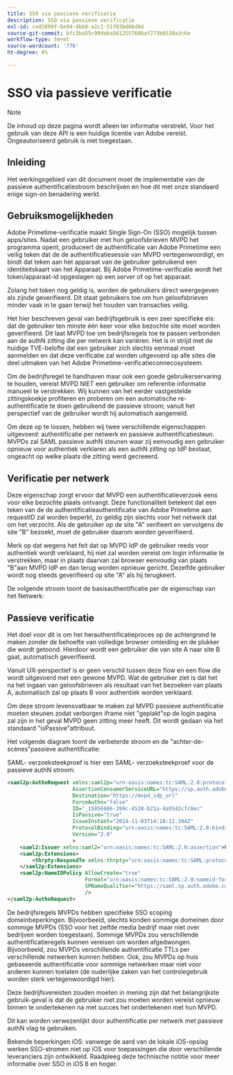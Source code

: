 ```yaml
---
title: SSO via passieve verificatie
description: SSO via passieve verificatie
exl-id: ce45899f-6e94-4bb0-a2c1-51f03bd66d8d
source-git-commit: bfc3ba55c99daba561255760baf273b6538a3c6e
workflow-type: tm+mt
source-wordcount: '776'
ht-degree: 0%

---
```


# SSO via passieve verificatie

>[!NOTE]
>
>De inhoud op deze pagina wordt alleen ter informatie verstrekt. Voor het gebruik van deze API is een huidige licentie van Adobe vereist. Ongeautoriseerd gebruik is niet toegestaan.


## Inleiding

Het werkingsgebied van dit document moet de implementatie van de passieve authentificatiestroom beschrijven en hoe dit met onze standaard enige sign-on benadering werkt.

## Gebruiksmogelijkheden

Adobe Primetime-verificatie maakt Single Sign-On (SSO) mogelijk tussen apps/sites. Nadat een gebruiker met hun geloofsbrieven MVPD het programma opent, produceert de authentificatie van Adobe Primetime een veilig teken dat de de authentificatiesessie van MVPD vertegenwoordigt, en bindt dat teken aan het apparaat van de gebruiker gebruikend een identiteitskaart van het Apparaat. Bij Adobe Primetime-verificatie wordt het token/apparaat-id opgeslagen op een server of op het apparaat.

Zolang het token nog geldig is, worden de gebruikers direct weergegeven als zijnde geverifieerd. Dit staat gebruikers toe om hun geloofsbrieven minder vaak in te gaan terwijl het houden van transacties veilig.



Het hier beschreven geval van bedrijfsgebruik is een zeer specifieke eis: dat de gebruiker ten minste één keer voor elke bezochte site moet worden geverifieerd. Dit laat MVPD toe om bedrijfsregels toe te passen verbonden aan de authN zitting die per netwerk kan variëren. Het is in strijd met de huidige TVE-belofte dat een gebruiker zich slechts eenmaal moet aanmelden en dat deze verificatie zal worden uitgevoerd op alle sites die deel uitmaken van het Adobe Primetime-verificatieconnecosysteem.



Om de bedrijfsregel te handhaven maar ook een goede gebruikerservaring te houden, vereist MVPD NIET een gebruiker om referentie informatie manueel te verstrekken. Wij kunnen van het eerder vastgestelde zittingskoekje profiteren en proberen om een automatische re-authentificatie te doen gebruikend de passieve stroom; vanuit het perspectief van de gebruiker wordt hij automatisch aangemeld.



Om deze op te lossen, hebben wij twee verschillende eigenschappen uitgevoerd: authentificatie per netwerk en passieve authentificatiesteun. MVPDs zal SAML passieve authN steunen waar zij eenvoudig een gebruiker opnieuw voor authentiek verklaren als een authN zitting op IdP bestaat, ongeacht op welke plaats die zitting werd gecreeerd.



## Verificatie per netwerk

Deze eigenschap zorgt ervoor dat MVPD een authentificatieverzoek eens voor elke bezochte plaats ontvangt. Deze functionaliteit betekent dat een teken van de de authentificatieauthentificatie van Adobe Primetime aan requestID zal worden beperkt, zo geldig zijn slechts voor het netwerk dat om het verzocht. Als de gebruiker op de site &quot;A&quot; verifieert en vervolgens de site &quot;B&quot; bezoekt, moet de gebruiker daarom worden geverifieerd.



Merk op dat wegens het feit dat op MVPD IdP de gebruiker reeds voor authentiek wordt verklaard, hij niet zal worden vereist om login informatie te verstrekken, maar in plaats daarvan zal browser eenvoudig van plaats &quot;B&quot;aan MVPD IdP en dan terug worden opnieuw gericht. Dezelfde gebruiker wordt nog steeds geverifieerd op site &quot;A&quot; als hij terugkeert.



De volgende stroom toont de basisauthentificatie per de eigenschap van het Netwerk:





## Passieve verificatie

Het doel voor dit is om het herauthentificatieproces op de achtergrond te maken zonder de behoefte van volledige browser omleiding en de plukker die wordt getoond. Hierdoor wordt een gebruiker die van site A naar site B gaat, automatisch geverifieerd.



Vanuit UX-perspectief is er geen verschil tussen deze flow en een flow die wordt uitgevoerd met een gewone MVPD. Wat de gebruiker ziet is dat het na het ingaan van geloofsbrieven als resultaat van het bezoeken van plaats A, automatisch zal op plaats B voor authentiek worden verklaard.



Om deze stroom levensvatbaar te maken zal MVPD passieve authentificatie moeten steunen zodat verborgen iframe niet &quot;geplakt&quot;op de login pagina zal zijn in het geval MVPD geen zitting meer heeft. Dit wordt gedaan via het standaard &quot;isPassive&quot;attribuut.



Het volgende diagram toont de verbeterde stroom en de &quot;achter-de-scènes&quot;passieve authentificatie:





SAML- verzoeksteekproef is hier een SAML- verzoeksteekproef voor de passieve authN stroom:


```xml
<saml2p:AuthnRequest xmlns:saml2p="urn:oasis:names:tc:SAML:2.0:protocol"
                     AssertionConsumerServiceURL="https://sp.auth.adobe.com/sp/saml/SAMLAssertionConsumer"
                     Destination="https://mvpd_idp_url"
                     ForceAuthn="false"
                     ID="_15056686-399c-4528-b21a-4a9542cfc8ec"
                     IsPassive="true"
                     IssueInstant="2014-11-03T14:18:12.394Z"
                     ProtocolBinding="urn:oasis:names:tc:SAML:2.0:bindings:HTTP-POST"
                     Version="2.0"
                     >
    <saml2:Issuer xmlns:saml2="urn:oasis:names:tc:SAML:2.0:assertion">https://saml.sp.auth.adobe.com </saml2:Issuer>
    <saml2p:Extensions>
        <thrpty:RespondTo xmlns:thrpty="urn:oasis:names:tc:SAML:protocol:ext:third-party">https://saml.sp.auth.adobe.com</thrpty:RespondTo>
    </saml2p:Extensions>
    <saml2p:NameIDPolicy AllowCreate="true"
                         Format="urn:oasis:names:tc:SAML:2.0:nameid-format:transient"
                         SPNameQualifier="https://saml.sp.auth.adobe.com"
                         />
</saml2p:AuthnRequest>
```

De bedrijfsregels MVPDs hebben specifieke SSO scoping domeinbeperkingen. Bijvoorbeeld, slechts konden sommige domeinen door sommige MVPDs (SSO voor het zelfde media bedrijf maar niet over bedrijven worden toegestaan).
Sommige MVPDs zou verschillende authentificatieregels kunnen vereisen om worden afgedwongen. Bijvoorbeeld, zou MVPDs verschillende authentificatie TTLs per verschillende netwerken kunnen hebben. Ook, zou MVPDs op huis gebaseerde authentificatie voor sommige netwerken maar niet voor anderen kunnen toelaten (de ouderlijke zaken van het controlegebruik worden sterk vertegenwoordigd hier).


Deze bedrijfsvereisten zouden moeten in mening zijn dat het belangrijkste gebruik-geval is dat de gebruiker niet zou moeten worden vereist opnieuw binnen te ondertekenen na met succes het ondertekenen met hun MVPD.

Dit kan worden verwezenlijkt door authentificatie per netwerk met passieve authN vlag te gebruiken.



Bekende beperkingen iOS: vanwege de aard van de lokale iOS-opslag werken SSO-stromen niet op iOS voor toepassingen die door verschillende leveranciers zijn ontwikkeld. Raadpleeg deze technische notitie voor meer informatie over SSO in iOS 8 en hoger.


<!--
>[!RELATEDINFORMATION]
>* Single Sign-On on iOS
>* SSO on iOS when using the Primetime authentication Access Enabler
-->
